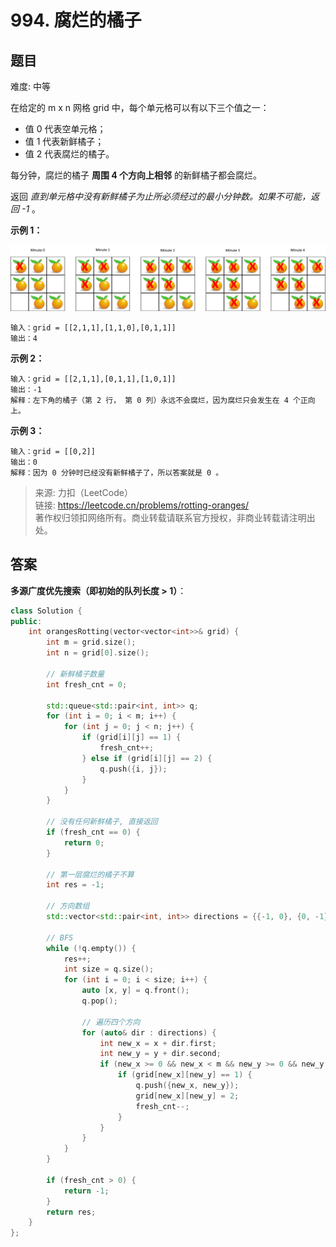 # 994. 腐烂的橘子

## 题目

难度: 中等

在给定的 m x n 网格 grid 中，每个单元格可以有以下三个值之一：

- 值 0 代表空单元格；
- 值 1 代表新鲜橘子；
- 值 2 代表腐烂的橘子。

每分钟，腐烂的橘子 **周围 4 个方向上相邻** 的新鲜橘子都会腐烂。

返回 <em>直到单元格中没有新鲜橘子为止所必须经过的最小分钟数。如果不可能，返回 -1</em> 。

**示例 1：**

![](image/image-20231022210453273.png)

```
输入：grid = [[2,1,1],[1,1,0],[0,1,1]]
输出：4

```

**示例 2：**

```
输入：grid = [[2,1,1],[0,1,1],[1,0,1]]
输出：-1
解释：左下角的橘子（第 2 行， 第 0 列）永远不会腐烂，因为腐烂只会发生在 4 个正向上。

```

**示例 3：**

```
输入：grid = [[0,2]]
输出：0
解释：因为 0 分钟时已经没有新鲜橘子了，所以答案就是 0 。

```

> 来源: 力扣（LeetCode）  
> 链接: <https://leetcode.cn/problems/rotting-oranges/>  
> 著作权归领扣网络所有。商业转载请联系官方授权，非商业转载请注明出处。

## 答案

**多源广度优先搜索（即初始的队列长度 > 1）**：

```c++
class Solution {
public:
    int orangesRotting(vector<vector<int>>& grid) {
        int m = grid.size();
        int n = grid[0].size();

        // 新鲜橘子数量
        int fresh_cnt = 0;

        std::queue<std::pair<int, int>> q;
        for (int i = 0; i < m; i++) {
            for (int j = 0; j < n; j++) {
                if (grid[i][j] == 1) {
                    fresh_cnt++;
                } else if (grid[i][j] == 2) {
                    q.push({i, j});
                }
            }
        }

        // 没有任何新鲜橘子, 直接返回
        if (fresh_cnt == 0) {
            return 0;
        }

        // 第一层腐烂的橘子不算
        int res = -1;

        // 方向数组
        std::vector<std::pair<int, int>> directions = {{-1, 0}, {0, -1}, {1, 0}, {0, 1}};

        // BFS
        while (!q.empty()) {
            res++;
            int size = q.size();
            for (int i = 0; i < size; i++) {
                auto [x, y] = q.front();
                q.pop();

                // 遍历四个方向
                for (auto& dir : directions) {
                    int new_x = x + dir.first;
                    int new_y = y + dir.second;
                    if (new_x >= 0 && new_x < m && new_y >= 0 && new_y < n) {
                        if (grid[new_x][new_y] == 1) {
                            q.push({new_x, new_y});
                            grid[new_x][new_y] = 2;
                            fresh_cnt--;
                        }
                    }
                }
            }
        }

        if (fresh_cnt > 0) {
            return -1;
        }
        return res;
    }
};
```
